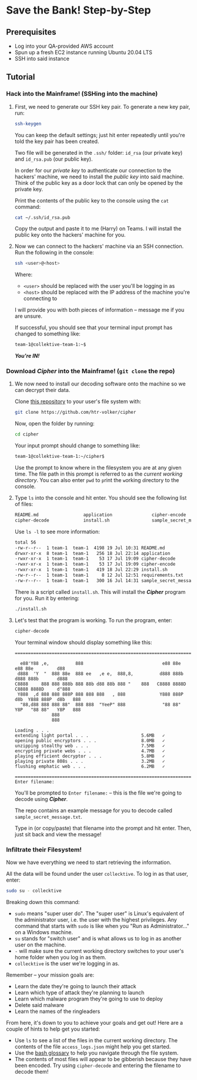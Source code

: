 # Save the Bank! Step-by-Step

## Prerequisites

- Log into your QA-provided AWS account
- Spun up a fresh EC2 instance running Ubuntu 20.04 LTS
- SSH into said instance 

## Tutorial

### Hack into the Mainframe! (SSHing into the machine)

1.  First, we need to generate our SSH key pair. To generate a new key pair, run:

    ```bash
    ssh-keygen
    ```

    You can keep the default settings; just hit enter repeatedly until you're told the key pair has been created.

    Two file will be generated in the `.ssh/` folder: `id_rsa` (our private key) and `id_rsa.pub` (our public key).

    In order for our *private key* to authenticate our connection to the hackers' machine, we need to install the *public key* into said machine. Think of the public key as a door lock that can only be opened by the private key.

    Print the contents of the public key to the console using the `cat` command:
    
    ```bash
    cat ~/.ssh/id_rsa.pub
    ```

    Copy the output and paste it to me (Harry) on Teams. I will install the public key onto the hackers' machine for you.

2.  Now we can connect to the hackers' machine via an SSH connection. Run the following in the console:

    ```bash
    ssh <user>@<host>
    ```

    Where:
    - `<user>` should be replaced with the user you'll be logging in as
    - `<host>` should be replaced with the IP address of the machine you're connecting to
    
    I will provide you with both pieces of information – message me if you are unsure.

    If successful, you should see that your terminal input prompt has changed to something like:

    ```bash
    team-1@collektive-team-1:~$
    ```

    ***You're IN!***

### Download ***Cipher*** into the Mainframe! (`git clone` the repo)

1.  We now need to install our decoding software onto the machine so we can decrypt their data.

    Clone [this repository](https://github.com/htr-volker/cipher) to your user's file system with:

    ```bash
    git clone https://github.com/htr-volker/cipher
    ```

    Now, open the folder by running:

    ```bash
    cd cipher
    ```

    Your input prompt should change to something like:

    ```bash
    team-1@collektive-team-1:~/cipher$
    ```

    Use the prompt to know where in the filesystem you are at any given time. The file path in this prompt is referred to as the *current working directory*. You can also enter `pwd` to `p`rint the `w`orking `d`irectory to the console.

2.  Type `ls` into the console and hit enter. You should see the following list of files:

    ```bash
    README.md                 application               cipher-encode             requirements.txt          
    cipher-decode             install.sh                sample_secret_message.txt
    ```

    Use `ls -l` to see more information:

    ```bash
    total 56
    -rw-r--r--  1 team-1  team-1  4198 19 Jul 10:31 README.md
    drwxr-xr-x  8 team-1  team-1   256 18 Jul 22:14 application
    -rwxr-xr-x  1 team-1  team-1    53 17 Jul 19:09 cipher-decode
    -rwxr-xr-x  1 team-1  team-1    53 17 Jul 19:09 cipher-encode
    -rwxr-xr-x  1 team-1  team-1   419 18 Jul 22:29 install.sh
    -rw-r--r--  1 team-1  team-1     8 12 Jul 12:51 requirements.txt
    -rw-r--r--  1 team-1  team-1   300 16 Jul 14:31 sample_secret_message.txt
    ```

    There is a script called `install.sh`. This will install the ***Cipher*** program for you. Run it by entering:
    
    ```bash
    ./install.sh
    ```

3. Let's test that the program is working. To run the program, enter:

    ```bash
    cipher-decode
    ```

    Your terminal window should display something like this:

    ```
    ===========================================================================================

      e88'Y88 ,e,          888                              e88 88e         e88 88e         d88 
     d888  'Y  "  888 88e  888 ee   ,e e,  888,8,          d888 888b       d888 888b       d888 
    C8888     888 888 888b 888 88b d88 88b 888 "    888   C8888 8888D     C8888 8888D     d"888 
     Y888  ,d 888 888 888P 888 888 888   , 888             Y888 888P  d8b  Y888 888P  d8b   888 
      "88,d88 888 888 88"  888 888  "YeeP" 888              "88 88"   Y8P   "88 88"   Y8P   888 
                  888                                                                           
                  888                                                                           

    Loading . . .
    extending light portal . . .                    5.6MB   ✓
    opening public encryptors . . .                 8.0MB   ✓
    unzipping stealthy web . . .                    7.5MB   ✓
    encrypting private webs . . .                   4.7MB   ✓
    playing efficient decryptor . . .               5.8MB   ✓
    playing private 808s . . .                      3.2MB   ✓
    flushing emphatic web . . .                     6.2MB   ✓

    ===========================================================================================
    Enter filename:
    ```

    You'll be prompted to `Enter filename:` – this is the file we're going to decode using ***Cipher***.

    The repo contains an example message for you to decode called `sample_secret_message.txt`.
    
    Type in (or copy/paste) that filename into the prompt and hit enter. Then, just sit back and view the message!

### Infiltrate their Filesystem!

Now we have everything we need to start retrieving the information.

All the data will be found under the user `collecktive`. To log in as that user, enter:

```bash
sudo su - collecktive
```

Breaking down this command:
* `sudo` means "super user do". The "super user" is Linux's equivalent of the administrator user, i.e. the user with the highest privileges. Any command that starts with `sudo` is like when you "Run as Administrator..." on a Windows machine.
* `su` stands for "switch user" and is what allows us to log in as another user on the machine.
* `-` will make sure the current working directory switches to your user's home folder when you log in as them.
* `collecktive` is the user we're logging in as.

Remember – your mission goals are:

* Learn the date they're going to launch their attack
* Learn which type of attack they're planning to launch
* Learn which malware program they're going to use to deploy
* Delete said malware
* Learn the names of the ringleaders

From here, it's down to you to achieve your goals and get out! Here are a couple of hints to help get you started:
- Use `ls` to see a list of the files in the current working directory. The contents of the file `access_logs.json` might help you get started.
- Use the [bash glossary](./bash-glossary.md) to help you navigate through the file system.
- The contents of most files will appear to be gibberish because they have been encoded. Try using `cipher-decode` and entering the filename to decode them!